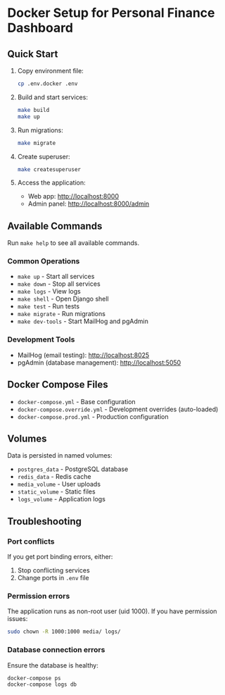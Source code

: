 # Docker Setup for Personal Finance Dashboard

## Quick Start

1. Copy environment file:

   ```bash
   cp .env.docker .env
   ```

2. Build and start services:

   ```bash
   make build
   make up
   ```

3. Run migrations:

   ```bash
   make migrate
   ```

4. Create superuser:

   ```bash
   make createsuperuser
   ```

5. Access the application:
   - Web app: <http://localhost:8000>
   - Admin panel: <http://localhost:8000/admin>

## Available Commands

Run `make help` to see all available commands.

### Common Operations

- `make up` - Start all services
- `make down` - Stop all services
- `make logs` - View logs
- `make shell` - Open Django shell
- `make test` - Run tests
- `make migrate` - Run migrations
- `make dev-tools` - Start MailHog and pgAdmin

### Development Tools

- MailHog (email testing): <http://localhost:8025>
- pgAdmin (database management): <http://localhost:5050>

## Docker Compose Files

- `docker-compose.yml` - Base configuration
- `docker-compose.override.yml` - Development overrides (auto-loaded)
- `docker-compose.prod.yml` - Production configuration

## Volumes

Data is persisted in named volumes:

- `postgres_data` - PostgreSQL database
- `redis_data` - Redis cache
- `media_volume` - User uploads
- `static_volume` - Static files
- `logs_volume` - Application logs

## Troubleshooting

### Port conflicts

If you get port binding errors, either:

1. Stop conflicting services
2. Change ports in `.env` file

### Permission errors

The application runs as non-root user (uid 1000). If you have permission issues:

```bash
sudo chown -R 1000:1000 media/ logs/
```

### Database connection errors

Ensure the database is healthy:

```bash
docker-compose ps
docker-compose logs db
```
